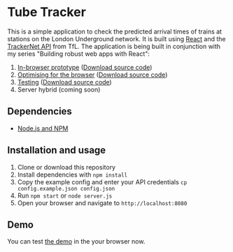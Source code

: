 # Tube Tracker

This is a simple application to check the predicted arrival times of trains at stations on the London Underground network. It is built using [React][1] and the [TrackerNet API][2] from TfL. The application is being built in conjunction with my series "Building robust web apps with React":

1. [In-browser prototype][part1] ([Download source code][tag1])
2. [Optimising for the browser][part2] ([Download source code][tag2])
3. [Testing][part3] ([Download source code][tag3])
4. Server hybrid (coming soon)

## Dependencies

- [Node.js and NPM](http://nodejs.org/)

## Installation and usage

1. Clone or download this repository
2. Install dependencies with `npm install`
3. Copy the example config and enter your API credentials `cp config.example.json config.json`
4. Run `npm start` or `node server.js`
5. Open your browser and navigate to `http://localhost:8080`

## Demo

You can test [the demo][demo] in the your browser now.

[1]: http://facebook.github.io/react/
[2]: http://www.tfl.gov.uk/businessandpartners/syndication/
[part1]: http://maketea.co.uk/2014/03/05/building-robust-web-apps-with-react-part-1.html
[part2]: http://maketea.co.uk/2014/04/07/building-robust-web-apps-with-react-part-2.html
[part3]: http://maketea.co.uk/2014/05/22/building-robust-web-apps-with-react-part-3.html
[tag1]: https://github.com/i-like-robots/react-tube-tracker/releases/tag/prototype
[tag2]: https://github.com/i-like-robots/react-tube-tracker/releases/tag/optimise
[tag3]: https://github.com/i-like-robots/react-tube-tracker/releases/tag/testing
[demo]: http://react-tube-tracker.herokuapp.com/
